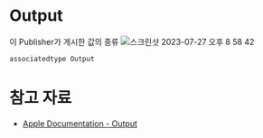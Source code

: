 # ****Output****

이 Publisher가 게시한 값의 종류
![스크린샷 2023-07-27 오후 8 58 42](https://github.com/jsa0224/somdokki-study/assets/94514250/ddae8585-3e74-4dda-b6e9-b016f29e5d69)

```swift
associatedtype Output
```

# 참고 자료
- [Apple Documentation - Output](https://developer.apple.com/documentation/combine/publisher/output)
